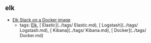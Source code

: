elk
---
* [Elk Stack on a Docker image](https://elk-docker.readthedocs.io/#about)
    * tags: [Elk](../tags/Elk.md), [ Elastic](../tags/ Elastic.md), [ Logstash](../tags/ Logstash.md), [ Kibana](../tags/ Kibana.md), [ Docker](../tags/ Docker.md)
